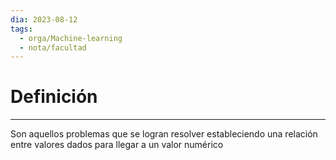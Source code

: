 ```yaml
---
dia: 2023-08-12
tags:
  - orga/Machine-learning
  - nota/facultad
---
```

# Definición
---
Son aquellos problemas que se logran resolver estableciendo una relación entre valores dados para llegar a un valor numérico